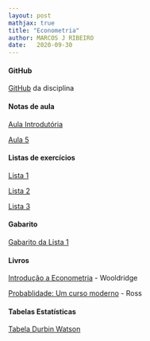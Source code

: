 ```yaml
---
layout: post
mathjax: true
title: "Econometria"
author: MARCOS J RIBEIRO
date:   2020-09-30
---
```



<head>
    <meta charset="UTF-8"/>
    <style>
        p{
            text-align: justify;
        }
    </style>
</head>


#### GitHub

[GitHub](https://github.com/mj-ribeiro/Econometry) da disciplina


#### Notas de aula


[Aula Introdutória](https://mj-ribeiro.github.io/econometria.pdf) 

[Aula 5](https://mj-ribeiro.github.io/aula5.pdf)


#### Listas de exercícios


[Lista 1](https://edisciplinas.usp.br/pluginfile.php/5632942/mod_resource/content/1/lista_1-econometria.pdf)

[Lista 2](https://edisciplinas.usp.br/pluginfile.php/5679125/mod_resource/content/1/lista2_econ.pdf)

[Lista 3](https://edisciplinas.usp.br/pluginfile.php/5728866/mod_resource/content/1/Lista3_econ.pdf)

#### Gabarito

[Gabarito da Lista 1](https://edisciplinas.usp.br/pluginfile.php/5671477/mod_resource/content/1/gab_lista1.txt)

#### Livros

[Introdução a Econometria](https://mj-ribeiro.github.io/book.pdf) - Wooldridge

[Probablidade: Um curso moderno](http://www.mat.ufrgs.br/~giacomo/Livros/Sheldon%20Ross%20-Probabilidade,%20um%20Curso%20Moderno%20com%20Aplica%E7%F5es.pdf) - Ross


#### Tabelas Estatísticas


[Tabela Durbin Watson](https://www3.nd.edu/~wevans1/econ30331/Durbin_Watson_tables.pdf)


